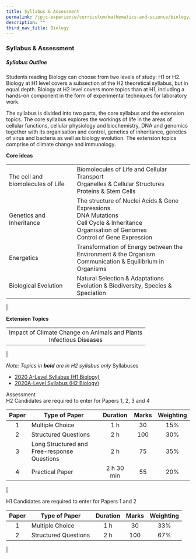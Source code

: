 ```yaml
---
title: Syllabus & Assessment
permalink: /jpjc-experience/curriculum/mathematics-and-science/biology/syllabus-and-assessment/
description: ""
third_nav_title: Biology
---
```

### **Syllabus & Assessment**
##### **Syllabus Outline**
Students reading Biology can choose from two levels of study: H1 or H2. Biology at H1 level covers a subsection of the H2 theoretical syllabus, but in equal depth. Biology at H2 level covers more topics than at H1, including a hands-on component in the form of experimental techniques for laboratory work.

The syllabus is divided into two parts, the core syllabus and the extension topics. The core syllabus explores the workings of life in the areas of cellular functions, cellular physiology and biochemistry, DNA and genomics together with its organisation and control, genetics of inheritance, genetics of virus and bacteria as well as biology evolution. The extension topics comprise of climate change and immunology.

**Core ideas**

| | |
|---|---|
| The cell and biomolecules of Life | Biomolecules of Life and Cellular Transport<br> Organelles & Cellular Structures <br> Proteins & Stem Cells |
| Genetics and Inheritance | The structure of Nuclei Acids & Gene Expressions <br> DNA Mutations <br> Cell Cycle & Inheritance <br> Organisation of Genomes <br> Control of Gene Expression |
| Energetics | Transformation of Energy between the Environment & the Organism <br> Communication & Equilibrium in Organisms |
| Biological Evolution | Natural Selection & Adaptations <br> Evolution & Biodiversity, Species & Speciation |
|

**Extension Topics** 

|  | 
|:---:|
| Impact of Climate Change on Animals and Plants <br> Infectious Diseases 
|

_Note: Topics in **bold** are in H2 syllabus only_
Syllabuses
*   [2020 A-Level Syllabus (H1 Biology)](/files/2020%20A-Level%20Syllabus%20(H1%20Biology).pdf)
*   [2020A-Level Syllabus (H2 Biology)](/files/2020A-Level%20Syllabus%20(H2%20Biology).pdf)

Assessment<br>
H2 Candidates are required to enter for Papers 1, 2, 3 and 4

| Paper | Type of Paper | Duration | Marks | Weighting |
|:---:|---|:---:|:---:|:---:|
| 1 | Multiple Choice | 1 h | 30 | 15% |
| 2 | Structured Questions | 2 h | 100 | 30% |
| 3 | Long Structured and Free-response Questions | 2 h | 75 | 35% |
| 4 | Practical Paper | 2 h 30 min | 55 | 20% |
|

H1 Candidates are required to enter for Papers 1 and 2

| Paper | Type of Paper | Duration | Marks | Weighting |
|:---:|---|:---:|:---:|:---:|
| 1 | Multiple Choice | 1 h | 30 | 33% |
| 2 | Structured Questions | 2 h | 100 | 67% |
|